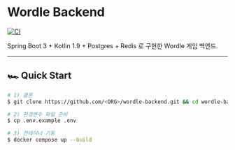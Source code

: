 # Wordle Backend

[![CI](https://github.com/<ORG>/wordle-backend/actions/workflows/ci.yml/badge.svg)](https://github.com/<ORG>/wordle-backend/actions/workflows/ci.yml)

Spring Boot 3 + Kotlin 1.9 + Postgres + Redis 로 구현한 Wordle 게임 백엔드.

---

## 🏎 Quick Start
```bash
# 1) 클론
$ git clone https://github.com/<ORG>/wordle-backend.git && cd wordle-backend

# 2) 환경변수 파일 준비
$ cp .env.example .env

# 3) 컨테이너 기동
$ docker compose up --build